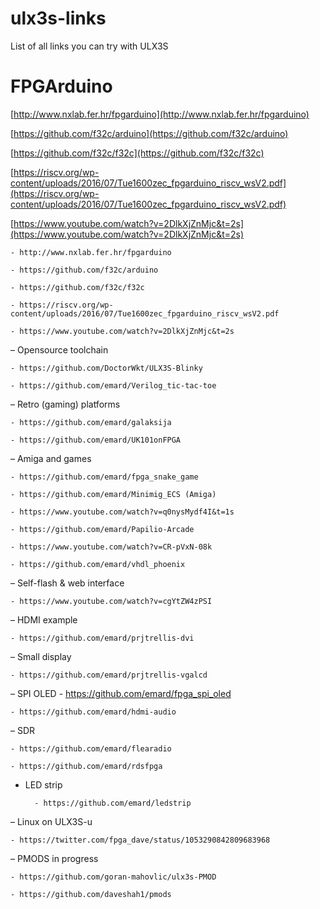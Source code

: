 # ulx3s-links
List of all links you can try with ULX3S

# FPGArduino

[http://www.nxlab.fer.hr/fpgarduino](http://www.nxlab.fer.hr/fpgarduino)

[https://github.com/f32c/arduino](https://github.com/f32c/arduino)

[https://github.com/f32c/f32c](https://github.com/f32c/f32c)

[https://riscv.org/wp-content/uploads/2016/07/Tue1600zec_fpgarduino_riscv_wsV2.pdf](https://riscv.org/wp-content/uploads/2016/07/Tue1600zec_fpgarduino_riscv_wsV2.pdf)

[https://www.youtube.com/watch?v=2DlkXjZnMjc&t=2s](https://www.youtube.com/watch?v=2DlkXjZnMjc&t=2s)

	- http://www.nxlab.fer.hr/fpgarduino
		
	- https://github.com/f32c/arduino
		
	- https://github.com/f32c/f32c

	- https://riscv.org/wp-content/uploads/2016/07/Tue1600zec_fpgarduino_riscv_wsV2.pdf

	- https://www.youtube.com/watch?v=2DlkXjZnMjc&t=2s
		
– Opensource toolchain

	- https://github.com/DoctorWkt/ULX3S-Blinky

	- https://github.com/emard/Verilog_tic-tac-toe
		
– Retro (gaming) platforms

	- https://github.com/emard/galaksija

	- https://github.com/emard/UK101onFPGA
		
– Amiga and games

	- https://github.com/emard/fpga_snake_game

	- https://github.com/emard/Minimig_ECS (Amiga)

	- https://www.youtube.com/watch?v=q0nysMydf4I&t=1s

	- https://github.com/emard/Papilio-Arcade

	- https://www.youtube.com/watch?v=CR-pVxN-08k

	- https://github.com/emard/vhdl_phoenix	
		
– Self-flash & web interface

	- https://www.youtube.com/watch?v=cgYtZW4zPSI

– HDMI example

	- https://github.com/emard/prjtrellis-dvi

– Small display

	- https://github.com/emard/prjtrellis-vgalcd

– SPI OLED 
	- https://github.com/emard/fpga_spi_oled
		
	- https://github.com/emard/hdmi-audio

– SDR

	- https://github.com/emard/flearadio
		
	- https://github.com/emard/rdsfpga

- LED strip

		- https://github.com/emard/ledstrip

– Linux on ULX3S-u

	- https://twitter.com/fpga_dave/status/1053290842809683968

– PMODS in progress

	- https://github.com/goran-mahovlic/ulx3s-PMOD

	- https://github.com/daveshah1/pmods

